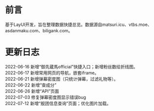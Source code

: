 # 前言

基于LayUI开发，旨在整理数据快捷总览。数据源自matsuri.icu、vtbs.moe、asdanmaku.com、biligank.com。  

# 更新日志

2022-06-16 新增“御先蔵馬official”快捷入口；新增粉丝数绘折线图。  
2022-06-17 新增常用网页的导航，嵌套iframe。  
2022-06-21 新增弹幕密度图（只统计弹幕，过滤礼物等）。  
2022-06-22 新增“查成分”  
2022-06-26 新增“API”页面  
2022-07-03 修复弹幕密度图显示错误bug  
2022-07-12 新增“舰团信息查询”页面；优化图片加载。
